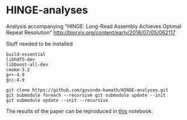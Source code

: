 # HINGE-analyses
Analysis accompanying  "HINGE: Long-Read Assembly Achieves Optimal Repeat Resolution" http://biorxiv.org/content/early/2016/07/05/062117

Stuff needed to be installed

```
build-essential
libhdf5-dev
libboost-all-dev
cmake-3.2
g++-4.9
gcc-4.9
```


```
git clone https://github.com/govinda-kamath/HINGE-analyses.git
git submodule foreach --recursive git submodule update --init
git submodule update --init --recursive
```

The results of the paper can be reproduced in [this](https://github.com/govinda-kamath/HINGE-analyses/blob/master/HINGE_pipeline_NCTC.ipynb) notebook.
